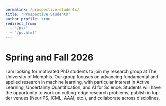 ```yaml
---
permalink: /prospective-students/
title: "Prospective Students"
author_profile: true
redirect_from: 
  - "/ps/"
  - "/ps.html"
---
```



Spring and Fall 2026
======
I am looking for motivated PhD students to join my research group at The University of Memphis. Our group focuses on advancing fundamental and applied research in machine learning, with particular interest in Active Learning, Uncertainty Quantification, and AI for Science. Students will have the opportunity to work on cutting-edge research problems, publish in top-tier venues (NeurIPS, ICML, AAAI, etc.), and collaborate across disciplines.

